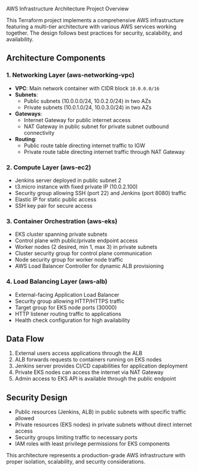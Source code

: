 AWS Infrastructure Architecture Project Overview

This Terraform project implements a comprehensive AWS infrastructure featuring a multi-tier architecture with various AWS services working together. The design follows best practices for security, scalability, and availability.

## Architecture Components

### 1. Networking Layer (aws-networking-vpc)
- **VPC**: Main network container with CIDR block `10.0.0.0/16`
- **Subnets**:
  - Public subnets (10.0.0.0/24, 10.0.2.0/24) in two AZs
  - Private subnets (10.0.1.0/24, 10.0.3.0/24) in two AZs
- **Gateways**:
  - Internet Gateway for public internet access
  - NAT Gateway in public subnet for private subnet outbound connectivity
- **Routing**:
  - Public route table directing internet traffic to IGW
  - Private route table directing internet traffic through NAT Gateway

### 2. Compute Layer (aws-ec2)
- Jenkins server deployed in public subnet 2
- t3.micro instance with fixed private IP (10.0.2.100)
- Security group allowing SSH (port 22) and Jenkins (port 8080) traffic
- Elastic IP for static public access
- SSH key pair for secure access

### 3. Container Orchestration (aws-eks)
- EKS cluster spanning private subnets
- Control plane with public/private endpoint access
- Worker nodes (2 desired, min 1, max 3) in private subnets
- Cluster security group for control plane communication
- Node security group for worker node traffic
- AWS Load Balancer Controller for dynamic ALB provisioning

### 4. Load Balancing Layer (aws-alb)
- External-facing Application Load Balancer
- Security group allowing HTTP/HTTPS traffic
- Target group for EKS node ports (30000)
- HTTP listener routing traffic to applications
- Health check configuration for high availability

## Data Flow

1. External users access applications through the ALB
2. ALB forwards requests to containers running on EKS nodes
3. Jenkins server provides CI/CD capabilities for application deployment
4. Private EKS nodes can access the internet via NAT Gateway
5. Admin access to EKS API is available through the public endpoint

## Security Design

- Public resources (Jenkins, ALB) in public subnets with specific traffic allowed
- Private resources (EKS nodes) in private subnets without direct internet access
- Security groups limiting traffic to necessary ports
- IAM roles with least privilege permissions for EKS components

This architecture represents a production-grade AWS infrastructure with proper isolation, scalability, and security considerations.
